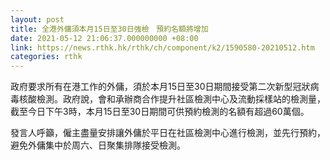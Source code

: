 ```yaml
---
layout: post
title: 全港外傭須本月15日至30日強檢　預約名額將增加
date: 2021-05-12 21:06:37.000000000 +08:00
link: https://news.rthk.hk/rthk/ch/component/k2/1590580-20210512.htm
categories: rthk
---
```


政府要求所有在港工作的外傭，須於本月15日至30日期間接受第二次新型冠狀病毒核酸檢測。政府說，會和承辦商合作提升社區檢測中心及流動採樣站的檢測量，截至今日下午3時，本月15日至30日期間可供預約檢測的名額有超過60萬個。

發言人呼籲，僱主盡量安排讓外傭於平日在社區檢測中心進行檢測，並先行預約，避免外傭集中於周六、日聚集排隊接受檢測。
